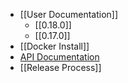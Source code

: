- [[User Documentation]]
  - [[0.18.0]]
  - [[0.17.0]]
- [[Docker Install]]
- [API Documentation](http://java.docs.archivesunleashed.io)
- [[Release Process]]